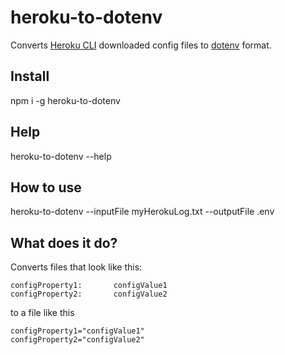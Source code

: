 # heroku-to-dotenv

Converts [Heroku CLI](https://devcenter.heroku.com/articles/heroku-cli) downloaded config files to [dotenv](https://www.npmjs.com/package/dotenv) format.

## Install

npm i -g heroku-to-dotenv

## Help

heroku-to-dotenv --help

## How to use

heroku-to-dotenv --inputFile myHerokuLog.txt --outputFile .env

## What does it do?

Converts files that look like this:

```
configProperty1:       configValue1
configProperty2:       configValue2
```

to a file like this

```
configProperty1="configValue1"
configProperty2="configValue2"
```
